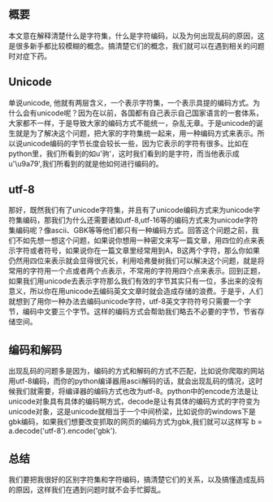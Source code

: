 ## 概要 ##

本文意在解释清楚什么是字符集，什么是字符编码，以及为何出现乱码的原因，这是很多新手都比较模糊的概念。搞清楚它们的概念，我们就可以在遇到相关的问题时对症下药。


## Unicode ##

单说unicode, 他就有两层含义，一个表示字符集，一个表示具提的编码方式。为什么会有unicode呢？因为在以前，各国都有自己表示自己国家语言的一套体系，大家都不一样，于是导致大家的编码方式不能统一，杂乱无章。于是unicode的诞生就是为了解决这个问题，把大家的字符集统一起来，用一种编码方式来表示。所以说unicode编码的字节长度会较长一些，因为它表示的字符有很多。比如在python里，我们所看到的如u'驹'，这时我们看到的是字符，而当他表示成u'\u9a79',我们所看到的就是他如何进行编码的。


## utf-8 ##
那好，既然我们有了unicode字符集，并且有了unicode编码方式来为unicode字符集编码，那我们为什么还需要诸如utf-8,utf-16等的编码方式来为unicode字符集编码呢？像ascii、GBK等等他们都只有一种编码方式。回答这个问题之前，我们不如先想一想这个问题，如果说你想用一种密文来写一篇文章，用四位的点来表示字符或者符号，如果说你在一篇文章里经常用到A，B这两个字符，那么你如果仍然用四位来表示就会显得很冗长，利用哈弗曼树我们可以解决这个问题，就是将常用的字符用一个点或者两个点表示，不常用的字符用四个点来表示。回到正题，如果我们用unicode去表示字符那么我们有效的字节其实只有一位，多出来的没有意义，所以你在用unicode去编码英文文章时就会造成存储的浪费。于是乎，人们就想到了用你一种办法去编码unicode字符，utf-8英文字符符号只需要一个字节，编码中文要三个字节。这样的编码方式会帮助我们略去不必要的字节，节省存储空间。


## 编码和解码 ##

出现乱码的问题多是因为，编码的方式和解码的方式不匹配，比如说你爬取的网站用utf-8编码，而你的python编译器用ascii解码的话，就会出现乱码的情况，这时候我们就需要，将编译器的编码方式也改为utf-8。python中的encode方法是让unicode对象具有具体的编码啊方式，decode是让有具体的编码方式的字符变为unicode对象，这是unicode就相当于一个中间桥梁，比如说你的windows下是gbk编码，如果我们想要改变抓取的网页的编码方式为gbk,我们就可以这样写 b = a.decode('utf-8').encode('gbk').


## 总结 ##
我们要把我很好的区别字符集和字符编码，搞清楚它们的关系，以及搞懂造成乱码的原因，这样我们在遇到问题时就不会手忙脚乱。

